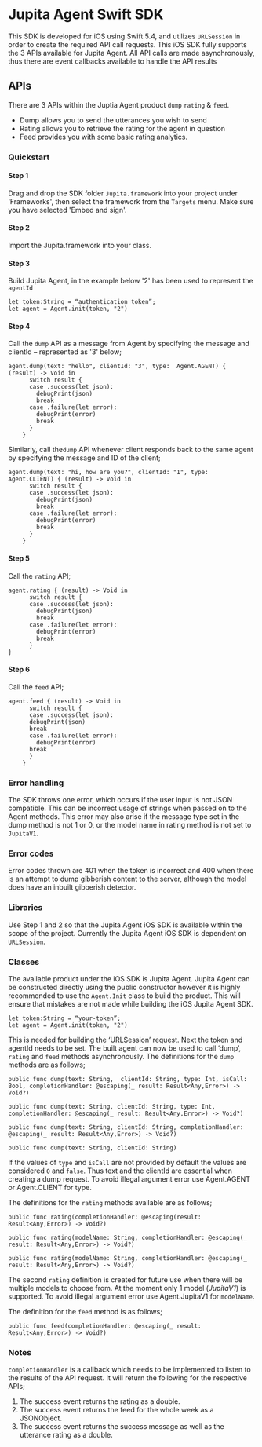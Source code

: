 # Jupita Agent Swift SDK

This SDK is developed for iOS using Swift 5.4, and utilizes `URLSession` in order to create the required API call requests. This iOS SDK fully supports the 3 APIs available for Jupita Agent. All API calls are made asynchronously, thus there are event callbacks available to handle the API results

## APIs

There are 3 APIs within the Juptia Agent product 
`dump` `rating` & `feed`. 

* Dump allows you to send the utterances you wish to send
* Rating allows you to retrieve the rating for the agent in question
* Feed provides you with some basic rating analytics. 

### Quickstart

#### Step 1

Drag and drop the SDK folder `Jupita.framework` into your project under ‘Frameworks', then select the framework from the `Targets` menu. Make sure you have selected 'Embed and sign'.

#### Step 2

Import the Jupita.framework into your class.

#### Step 3

Build Jupita Agent, in the example below '2' has been used to represent the `agentId`

```
let token:String = “authentication token”; 
let agent = Agent.init(token, "2")
```

#### Step 4

Call the `dump` API as a message from Agent by specifying the message and clientId – represented as '3' below;

```
agent.dump(text: "hello", clientId: "3", type:  Agent.AGENT) { (result) -> Void in
      switch result {
      case .success(let json):
        debugPrint(json)
        break
      case .failure(let error):
        debugPrint(error)
        break
      }
    }
```

Similarly, call the`dump` API whenever client responds back to the same agent by specifying the message and ID of the client;


```
agent.dump(text: "hi, how are you?", clientId: "1", type:  Agent.CLIENT) { (result) -> Void in
      switch result {
      case .success(let json):
        debugPrint(json)
        break
      case .failure(let error):
        debugPrint(error)
        break
      }
    }
```

#### Step 5

Call the `rating` API;

```
agent.rating { (result) -> Void in
      switch result {
      case .success(let json):
        debugPrint(json)
        break
      case .failure(let error):
        debugPrint(error)
        break
      }
}
```

#### Step 6

Call the `feed` API;

```
agent.feed { (result) -> Void in
      switch result {
      case .success(let json):
      debugPrint(json)
      break
      case .failure(let error):
        debugPrint(error)
      break
      }
    }
```


### Error handling

The SDK throws one error, which occurs if the user input is not JSON compatible. This can be incorrect usage of strings when passed on to the Agent methods. This error may also arise if the message type set in the dump method is not 1 or 0, or the model name in rating method is not set to `JupitaV1`.

### Error codes 

Error codes thrown are 401 when the token is incorrect and 400 when there is an attempt to dump gibberish content to the server, although the model does have an inbuilt gibberish detector. 

### Libraries

Use Step 1 and 2 so that the Jupita Agent iOS SDK is available within the scope of the project. Currently the Jupita Agent iOS SDK is dependent on `URLSession`.

### Classes

The available product under the iOS SDK is Jupita Agent. Jupita Agent can be constructed directly using the public constructor however it is highly recommended to use the `Agent.Init` class to build the product. This will ensure that mistakes are not made while building the iOS Jupita Agent SDK.

```
let token:String = “your-token”; 
let agent = Agent.init(token, "2")
```


This is needed for building the ‘URLSession’ request. Next the token and agentId needs to be set.
The built agent can now be used to call ‘dump’, `rating` and `feed` methods asynchronously. The definitions for the `dump` methods are as follows;

```
public func dump(text: String,  clientId: String, type: Int, isCall: Bool, completionHandler: @escaping(_ result: Result<Any,Error>) -> Void?)
 
public func dump(text: String, clientId: String, type: Int, completionHandler: @escaping(_ result: Result<Any,Error>) -> Void?)
 
public func dump(text: String, clientId: String, completionHandler: @escaping(_ result: Result<Any,Error>) -> Void?)
 
public func dump(text: String, clientId: String) 
```

If the values of `type` and `isCall` are not provided by default the values are considered `0` and `false`. Thus text and the clientId are essential when creating a dump request. To avoid illegal argument error use Agent.AGENT or Agent.CLIENT for type.

The definitions for the `rating` methods available are as follows;

```
public func rating(completionHandler: @escaping(result: Result<Any,Error>) -> Void?)

public func rating(modelName: String, completionHandler: @escaping(_ result: Result<Any,Error>) -> Void?) 

public func rating(modelName: String, completionHandler: @escaping(_ result: Result<Any,Error>) -> Void?) 
```

The second `rating` definition is created for future use when there will be multiple models to choose from. At the moment only 1 model (*JupitaV1*) is supported. To avoid illegal argument error use Agent.JupitaV1 for `modelName`.

The definition for the `feed` method is as follows;

```
public func feed(completionHandler: @escaping(_ result: Result<Any,Error>) -> Void?)
```

### Notes

`completionHandler` is a callback which needs to be implemented to listen to the results of the API request. It will return the following for the respective APIs;

1. The success event returns the rating as a double.
2. The success event returns the feed for the whole week as a JSONObject.
3. The success event returns the success message as well as the utterance rating as a double.
